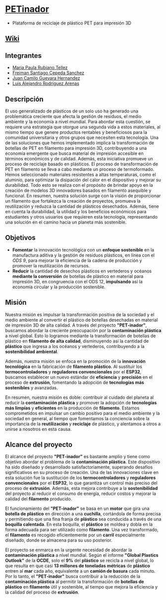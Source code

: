 # [PETinador](https://github.com/LuisARodriguezA/PETinador/wiki)
* Plataforma de reciclaje de plástico PET para impresión 3D
## [Wiki](https://github.com/LuisARodriguezA/PETinador/wiki)
## Integrantes
* [Maria Paula Rubiano Tellez](mrubianot@unal.edu.co)
* [Freiman Santiago Cepeda Sanchez](fcepedas@unal.edu.co)
* [Juan Camilo Guevara Hernandez](juguevarah@unal.edu.co)
* [Luis Alejandro Rodríguez Arenas](luirodriguezar@unal.edu.co)
## Descripción
El uso generalizado de plásticos de un solo uso ha generado una problemática creciente que afecta la gestión de residuos, el medio ambiente y la economía a nivel mundial. Para abordar esta cuestión, se requiere una estrategia que otorgue una segunda vida a estos materiales, al mismo tiempo que genere productos rentables y beneficiosos para la comunidad universitaria y otros grupos que necesiten esta tecnología. Una de las soluciones que hemos implementado implica la transformación de botellas de PET en filamento para impresión 3D, contribuyendo a una economía emergente que busca material de impresión accesible en términos económicos y de calidad. Además, esta iniciativa promueve un proceso de reciclaje basado en plásticos. El proceso de transformación de PET en filamento se lleva a cabo mediante un proceso de termoformado. Hemos seleccionado materiales resistentes a altas temperaturas, como el aluminio, para optimizar la disipación del calor en el dispositivo y mejorar su durabilidad. Todo esto se realiza con el propósito de brindar apoyo en la creación de modelos 3D innovadores basados en filamento asequible y funcional. En resumen, nuestra solución surge con la visión de proporcionar un filamento que fortalezca la creación de proyectos, promueva la reutilización y reduzca la cantidad de plásticos desechados. Además, tiene en cuenta la durabilidad, la utilidad y los beneficios económicos para estudiantes y otros usuarios que requieren esta tecnología, representando una solución en el camino hacia un planeta más sostenible.
## Objetivos
- **Fomentar** la innovación tecnológica con un **enfoque sostenible** en la manufactura aditiva y la gestión de residuos plásticos, en línea con el *ODS 9*, para mejorar la eficiencia de la cadena de producción y promover la reutilización de recursos.
- **Reducir** la cantidad de desechos plásticos en vertederos y océanos **mediante la conversión** de botellas de plástico en material para impresión 3D, en congruencia con el ODS 12, **impulsando** así la economía circular y la producción sostenible.
## Misión
Nuestra misión es impulsar la transformación positiva de la sociedad y el medio ambiente al convertir el plástico de botellas desechadas en material de impresión 3D de alta calidad. A través del proyecto **"PET-inador"**, buscamos abordar la creciente preocupación por la **contaminación plástica** a nivel global. Esto lo logramos mediante la transformación de botellas de plástico en **filamento de alta calidad**, disminuyendo así la cantidad de **plástico** que ingresa a los océanos y vertederos, contribuyendo a la **sostenibilidad ambiental**.

Además, nuestra misión se enfoca en la promoción de la **innovación tecnológica** en la fabricación de **filamento plástico**. Al sustituir los **termocontroladores** y **reguladores convencionales** por el **ESP32**, buscamos establecer un nuevo estándar de **eficiencia** y **precisión** en el proceso de **extrusión**, fomentando la adopción de **tecnologías más sostenibles** y avanzadas.

En resumen, nuestra misión es doble: contribuir al cuidado del planeta al reducir la **contaminación plástica** y promover la adopción de **tecnologías más limpias** y **eficientes** en la producción de **filamento**. Estamos comprometidos en impulsar un cambio positivo para el medio ambiente y la sociedad en general, al tiempo que fomentamos la conciencia sobre la importancia de la **reutilización** y **reciclaje** de plástico, y alentamos a otros a unirse a nosotros en esta causa.
## Alcance del proyecto
El alcance del proyecto **"PET-inador"** es bastante amplio y tiene como objetivo abordar el problema de la **contaminación plástica**. Este dispositivo ha sido diseñado y desarrollado satisfactoriamente, superando desafíos significativos en su proceso de creación. Una de las innovaciones clave en esta solución fue la sustitución de los **termocontroladores** y **reguladores convencionales** por el **ESP32**, lo que garantiza un control más preciso del proceso de **extrusión**. Además, esta mejora contribuye a la **sostenibilidad** del proyecto al reducir el consumo de energía, reducir costos y mejorar la calidad del **filamento** producido.

El funcionamiento del **"PET-inador"** se basa en un **motor** que gira una **botella de plástico** en dirección a una **cuchilla**, cortándola de forma precisa y permitiendo que una fina franja de **plástico** sea conducida a través de una **boquilla calentada**. En esta boquilla, el **plástico** se moldea y dobla en la forma adecuada para ser utilizado como **filamento**. Una vez transformado, el **filamento** es recogido eficientemente por un **carril** especialmente diseñado, donde se almacena para su uso posterior.

El proyecto se enmarca en la urgente necesidad de abordar la **contaminación plástica** a nivel mundial. Según el informe **"Global Plastics Outlook"** de la **OCDE**, solo el **9%** del **plástico** se recicla a nivel global, lo que resulta en que casi **13 millones de toneladas métricas** de **plástico** entren al **mar** cada año, equivalente a un **camión de basura** cada minuto. Por lo tanto, el **"PET-inador"** busca contribuir a la reducción de la **contaminación plástica** al permitir la transformación de **botellas de plástico** en **filamento** útil y sostenible, al tiempo que mejora la eficiencia y la calidad del proceso de **extrusión**.